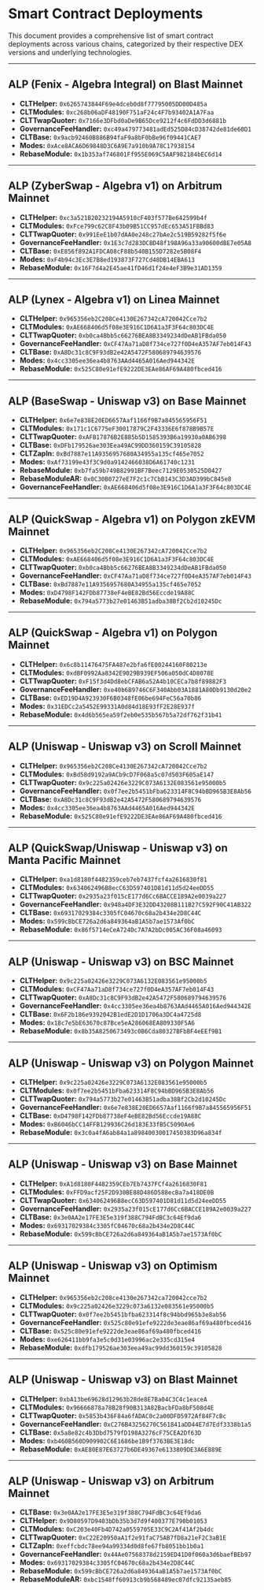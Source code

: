 # Smart Contract Deployments

This document provides a comprehensive list of smart contract deployments across various chains, categorized by their
respective DEX versions and underlying technologies.

---

## ALP (Fenix - Algebra Integral) on Blast Mainnet

- **CLTHelper:** `0x6265743844F69e4dceb0d8f77795005DD00D485a`
- **CLTModules:** `0xc268b06aDF48190F751aF24c4F7b93402A1A7Faa`
- **CLTTwapQuoter:** `0x7166e3DFbd0aDe9B65Dce9212f4c6FdDD3d6881b`
- **GovernanceFeeHandler:** `0xc49a479773481adEd525D84cD38742de81de60D1`
- **CLTBase:** `0x9acb92460B886B94faF9a8bF0bBe96f09441CAE7`
- **Modes:** `0xAce8ACA6D69848D3C6A9E7a910b9A78C17938154`
- **RebaseModule:** `0x1b353af746801Ff955E069C5AAF982184bEC6d14`

---

## ALP (ZyberSwap - Algebra v1) on Arbitrum Mainnet

- **CLTHelper:** `0xc3a521B20232194A5910cF403f577Be642599b4f`
- **CLTModules:** `0xFce799c62C8F43b09B51CC957dEc653A51FBBd83`
- **CLTTwapQuoter:** `0x991EeE1b07dAA0e248c27bAe2c519B59282f5f6e`
- **GovernanceFeeHandler:** `0x1E3c7d283DCBD48f198A96a33a90600dBE7e05A8`
- **CLTBase:** `0xE856f892A1FDCA08cF88b540B155D7282e5B08F4`
- **Modes:** `0xF4b94c3Ec3E7B8ed193873F727Cd48DB14EBA613`
- **RebaseModule:** `0x16F7d4a2E45ae41fD46d1f24e4eF3B9e31AD1359`

---

## ALP (Lynex - Algebra v1) on Linea Mainnet

- **CLTHelper:** `0x965356eb2C208Ce4130E267342cA720042Cce7b2`
- **CLTModules:** `0xAE668406d5f08e3E916C1D6A1a3F3F64c803DC4E`
- **CLTTwapQuoter:** `0xb0ca4Bbb5c66276BEA8B3349234dDeAB1FBda050`
- **GovernanceFeeHandler:** `0xCF47Aa71aD8f734ce727f0D4eA357AF7eb014F43`
- **CLTBase:** `0xA8Dc31c8C9F93dB2e42A5472F580689794639576`
- **Modes:** `0x4cc3305ee36ea4b8763AAd4465A016Aed944342E`
- **RebaseModule:** `0x525C80e91efE9222DE3EAe86AF69A480fbced416`

---

## ALP (BaseSwap - Uniswap v3) on Base Mainnet

- **CLTHelper:** `0x6e7e838E20ED6657Aaf1166f9B7a845565956F51`
- **CLTModules:** `0x171c1C6775eF30017879C2F43336E6f878B9B57E`
- **CLTTwapQuoter:** `0xAFB17876B2E8B5b5D1585393B6a19930a0AB6398`
- **CLTBase:** `0xDFb179526ae303Eea49AC99DD360159C39105828`
- **CLTZapIn:** `0xBd7887e11A9356957680A34955a135cf465e7052`
- **Modes:** `0xAf73199e43f3C9d0a9142466038D6A61740c1231`
- **RebaseModule:** `0xb7fa59b749B82991BF7Beec7129E0530525D0427`
- **RebaseModuleAR:** `0x0C30B0727eE7F2c1c7CbB143C3D3AD399bC845e8`
- **GovernanceFeeHandler:** `0xAE668406d5f08e3E916C1D6A1a3F3F64c803DC4E`

---

## ALP (QuickSwap - Algebra v1) on Polygon zkEVM Mainnet

- **CLTHelper:** `0x965356eb2C208Ce4130E267342cA720042Cce7b2`
- **CLTModules:** `0xAE668406d5f08e3E916C1D6A1a3F3F64c803DC4E`
- **CLTTwapQuoter:** `0xb0ca4Bbb5c66276BEA8B3349234dDeAB1FBda050`
- **GovernanceFeeHandler:** `0xCF47Aa71aD8f734ce727f0D4eA357AF7eb014F43`
- **CLTBase:** `0xBd7887e11A9356957680A34955a135cf465e7052`
- **Modes:** `0xD4798F142FDb87738eF4eBE82Bd56Eccde19A88C`
- **RebaseModule:** `0x794a5773b27e01463B51adba38Bf2Cb2d10245Dc`

---

## ALP (QuickSwap - Algebra v1) on Polygon Mainnet

- **CLTHelper:** `0x6c8b11476475FA487e2bfa6fE00244160F80213e`
- **CLTModules:** `0xdBF0992Aa8342E9029B939EF506a050dC4D8078E`
- **CLTTwapQuoter:** `0xF15f3d4Dd8ebCFAB6a52A4b10CECa7b8f89882F3`
- **GovernanceFeeHandler:** `0xe40b6B9746C6F340Abb03A1881A80Db9130d20e2`
- **CLTBase:** `0xED19D4A923930F6B0348fE06be694FeC56a70b86`
- **Modes:** `0x31EDCc2a5452E99331A0d84d18E93fF2E28E937f`
- **RebaseModule:** `0x4d6b565ea59f2eb0e535b567b5a72df762f31b41`

---

## ALP (Uniswap - Uniswap v3) on Scroll Mainnet

- **CLTHelper:** `0x965356eb2C208Ce4130E267342cA720042Cce7b2`
- **CLTModules:** `0xBd58d9192a9ACb9cD7F068a5c07d503F605aE147`
- **CLTTwapQuoter:** `0x9c225a02426e3229C073A6132E083561e95000b5`
- **GovernanceFeeHandler:** `0x0f7ee2b5451bFba623314F8C94bBD965B3E8Ab56`
- **CLTBase:** `0xA8Dc31c8C9F93dB2e42A5472F580689794639576`
- **Modes:** `0x4cc3305ee36ea4b8763AAd4465A016Aed944342E`
- **RebaseModule:** `0x525C80e91efE9222DE3EAe86AF69A480fbced416`

---

## ALP (QuickSwap/Uniswap - Uniswap v3) on Manta Pacific Mainnet

- **CLTHelper:** `0xa1d8180f4482359ceb7eb7437fcf4a2616830f81`
- **CLTModules:** `0x634062496B8ecC63D597401D81d11d5d24eeDD55`
- **CLTTwapQuoter:** `0x2935a23f015cE177d6Cc6BACCE189A2e0039a227`
- **GovernanceFeeHandler:** `0x948a4DF3E32DD43208B111B27C592F90C41AB322`
- **CLTBase:** `0x69317029384c3305fC04670c68a2b434e2D8C44C`
- **Modes:** `0x599cBbCE726a2d6a849364aB1A5b7ae1573Af0bC`
- **RebaseModule:** `0x86f5714eCeA724Dc7A7A2bDc005AC36F08a46093`

---

## ALP (Uniswap - Uniswap v3) on BSC Mainnet

- **CLTHelper:** `0x9c225a02426e3229C073A6132E083561e95000b5`
- **CLTModules:** `0xCF47Aa71aD8f734ce727f0D4eA357AF7eb014F43`
- **CLTTwapQuoter:** `0xA8Dc31c8C9F93dB2e42A5472F580689794639576`
- **GovernanceFeeHandler:** `0x4cc3305ee36ea4b8763AAd4465A016Aed944342E`
- **CLTBase:** `0x6F2b186e9392042B1edE2D1D1706a3DC4a4725d8`
- **Modes:** `0x18c7e5bE63670c87Bce5eA286068EA809330F5A6`
- **RebaseModule:** `0x8b35A8250673493c0B6Cda80327BFbBF4eEEf9B1`

---

## ALP (Uniswap - Uniswap v3) on Polygon Mainnet

- **CLTHelper:** `0x9c225a02426e3229C073A6132E083561e95000b5`
- **CLTModules:** `0x0f7ee2b5451bFba623314F8C94bBD965B3E8Ab56`
- **CLTTwapQuoter:** `0x794a5773b27e01463B51adba38Bf2Cb2d10245Dc`
- **GovernanceFeeHandler:** `0x6e7e838E20ED6657Aaf1166f9B7a845565956F51`
- **CLTBase:** `0xD4798F142FDb87738eF4eBE82Bd56Eccde19A88C`
- **Modes:** `0xB6046bCC14FFB129936C26d183E33fB5C5090Ae6`
- **RebaseModule:** `0x3c0a4fA6ab84a1a89840030017450383D96a834f`

---

## ALP (Uniswap - Uniswap v3) on Base Mainnet

- **CLTHelper:** `0xA1d8180F4482359CEb7Eb7437FCf4a2616830F81`
- **CLTModules:** `0xFFD9acf25F2D930BE88D486D588ecBa7a418DE0B`
- **CLTTwapQuoter:** `0x634062496B8ecC63D597401D81d11d5d24eeDD55`
- **GovernanceFeeHandler:** `0x2935a23f015cE177d6Cc6BACCE189A2e0039a227`
- **CLTBase:** `0x3e0AA2e17FE3E5e319f388C794FdBC3c64Ef9da6`
- **Modes:** `0x69317029384c3305fC04670c68a2b434e2D8C44C`
- **RebaseModule:** `0x599cBbCE726a2d6a849364aB1A5b7ae1573Af0bC`

---

## ALP (Uniswap - Uniswap v3) on Optimism Mainnet

- **CLTHelper:** `0x965356eb2c208ce4130e267342ca720042cce7b2`
- **CLTModules:** `0x9c225a02426e3229c073a6132e083561e95000b5`
- **CLTTwapQuoter:** `0x0f7ee2b5451bfba623314f8c94bbd965b3e8ab56`
- **GovernanceFeeHandler:** `0x525c80e91efe9222de3eae86af69a480fbced416`
- **CLTBase:** `0x525c80e91efe9222de3eae86af69a480fbced416`
- **Modes:** `0xe626411bb9fa3e5c0d31e03996ac2e335cd315e4`
- **RebaseModule:** `0xdfb179526ae303eea49ac99dd360159c39105828`

---

## ALP (Uniswap - Uniswap v3) on Blast Mainnet

- **CLTHelper:** `0xbA13be69628d12963b28de8E7Ba04C3C4c1eaceA`
- **CLTModules:** `0x96666878a78B28f90B313A82BacbFDa8bF508d4E`
- **CLTTwapQuoter:** `0x5853b436F84a6fADAC0c2a00DFD5972Af84F7cBc`
- **GovernanceFeeHandler:** `0xC276B43256270C561841aDD44E7d7Edf3338b1a5`
- **CLTBase:** `0x5a8e82c4b3Dbd7579fD198A3276cF75CEA2Df63D`
- **Modes:** `0xb460B560D909902C6E1686be1B9f3763BE3E18dc`
- **RebaseModule:** `0xAE80E87E63727b6DE49367e6133809DE3A6E889E`

---

## ALP (Uniswap - Uniswap v3) on Arbitrum Mainnet

- **CLTBase:** `0x3e0AA2e17FE3E5e319f388C794FdBC3c64Ef9da6`
- **CLTHelper:** `0x9D80597D9403bDb35b3d7d9f400377E790b01053`
- **CLTModules:** `0xC203e40Fb4D742a0559705E33C9C2Af41Af2b4dc`
- **CLTTwapQuoter:** `0xC22E20950aA1f2e91faC75AB7fD8a21eF2C3aB1E`
- **CLTZapIn:** `0xeffcbdc78ee94a99334d0d8fe67fb8051bb1b0a1`
- **GovernanceFeeHandler:** `0x44Ae07568378d2159ED41D0f060a3d6baefBEb97`
- **Modes:** `0x69317029384c3305fC04670c68a2b434e2D8C44C`
- **RebaseModule:** `0x599cBbCE726a2d6a849364aB1A5b7ae1573Af0bC`
- **RebaseModuleAR:** `0xbc1548ff60913cb9b568489ec07dfc92135aeb85`
